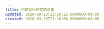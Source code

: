 ```yaml
---
title: 创建运行时类的对象
updated: 2020-09-23T21:10:21.0000000+08:00
created: 2020-09-23T21:10:06.0000000+08:00
---
```


